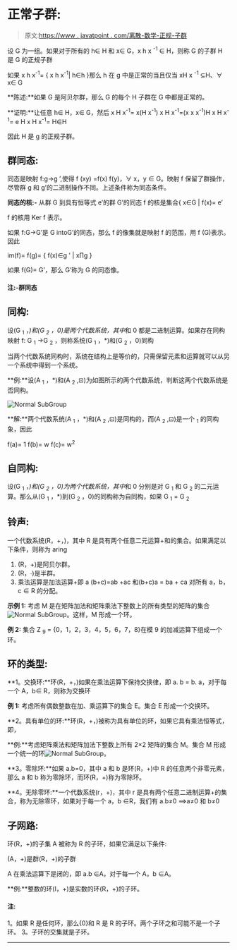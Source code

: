 # 正常子群:

> 原文:[https://www . javatpoint . com/离散-数学-正规-子群](https://www.javatpoint.com/discrete-mathematics-normal-subgroup)

设 G 为一组。如果对于所有的 h∈ H 和 x∈ G，x h x <sup>-1</sup> ∈ H，则称 G 的子群 H 是 G 的正规子群

如果 x h x<sup>-1</sup>= { x h x<sup>-1</sup>| h∈h }那么 h 在 g 中是正常的当且仅当 xH x <sup>-1</sup> ⊆H、∀ x∈ G

**陈述:**如果 G 是阿贝尔群，那么 G 的每个 H 子群在 G 中都是正常的。

**证明:**让任意 h∈ H，x∈ G，然后
x H x<sup>-1</sup>= x(H x<sup>-1</sup>)
x H x<sup>-1</sup>=(x x x<sup>-1</sup>)H
x H x<sup>-1</sup>= e H
x H x<sup>-1</sup>= H∈H

因此 H 是 g 的正规子群。

## 群同态:

同态是映射 f:g→g ’,使得 f (xy) =f(x) f(y)，∀ x，y ∈ G。映射 f 保留了群操作，尽管群 g 和 g’的二进制操作不同。上述条件称为同态条件。

**同态的核:-** 从群 G 到具有恒等式 e’的群 G’的同态 f 的核是集合{ x∈G | f(x)= e’

f 的核用 Ker f 表示。

如果 f:G→G’是 G intoG’的同态，那么 f 的像集就是映射 f 的范围，用 f (G)表示。因此

im(f)= f(g)= { f(x)∈g ' | x∏g }

如果 f(G)= G’，那么 G’称为 G 的同态像。

#### 注:-群同态

## 同构:

设(G <sub>1</sub> ，*)和(G <sub>2</sub> ，0)是两个代数系统，其中*和 0 都是二进制运算。如果存在同构映射 f: G <sub>1</sub> →G <sub>2</sub> ，则称系统(G <sub>1</sub> ，*)和(G <sub>2</sub> ，0)同构

当两个代数系统同构时，系统在结构上是等价的，只需保留元素和运算就可以从另一个系统中得到一个系统。

**例:**设(A <sub>1</sub> ，*)和(A <sub>2</sub> ,⊡)为如图所示的两个代数系统，判断这两个代数系统是否同构。

![Normal SubGroup](../Images/5cf60e4206afba0436b259d0dadd623a.png)

**解:**两个代数系统(A <sub>1</sub> ，*)和(A <sub>2</sub> ,⊡)是同构的，而(A <sub>2</sub> ,⊡)是一个 <sub>1</sub> 的同构象，因此

f(a)= 1
f(b)= w
f(c)= w<sup>2</sup>

## 自同构:

设(G <sub>1</sub> ，*)和(G <sub>2</sub> ，0)为两个代数系统，其中*和 0 分别是对 G <sub>1</sub> 和 G <sub>2</sub> 的二元运算。那么从(G <sub>1</sub> ，*)到(G <sub>2</sub> ，0)的同构称为自同构，如果 G <sub>1</sub> = G <sub>2</sub>

## 铃声:

一个代数系统(R，+，)，其中 R 是具有两个任意二元运算+和的集合。如果满足以下条件，则称为 aring

1.  (R，+)是阿贝尔群。
2.  (R，∙)是半群。
3.  乘法运算是加法运算+即
    a (b+c)=ab +ac 和(b+c)a = ba + ca 对所有 a，b，c ∈ R 的分配。

**示例 1:** 考虑 M 是在矩阵加法和矩阵乘法下整数上的所有类型的矩阵的集合![Normal SubGroup](../Images/ac3049c6e85bbce083d22dedc4ca741f.png)。这样，M 形成一个环。

**例 2:** 集合 Z <sub>9</sub> = {0，1，2，3，4，5，6，7，8}在模 9 的加减运算下组成一个环。

## 环的类型:

**1。交换环:**环(R，+，)如果在乘法运算下保持交换律，即 a. b = b. a，对于每一个 A，b∈ R，则称为交换环

**例 1:** 考虑所有偶数整数在加、乘运算下的集合 E。集合 E 形成一个交换环。

**2。具有单位的环:**环(R，+，)被称为具有单位的环，如果它具有乘法恒等式，即，

**例:**考虑矩阵乘法和矩阵加法下整数上所有 2×2 矩阵的集合 M。集合 M 形成一个统一的环![Normal SubGroup](../Images/b56e6d06f7240b372f0cbcbe8fd67572.png)。

**3。零除环:**如果 a.b=0，其中 a 和 b 是环(R，+)中 R 的任意两个非零元素，那么 a 和 b 称为零除环，而环(R，+)称为零除环。

**4。无除零环:**一个代数系统(r，+)，其中 r 是具有两个任意二进制运算+的集合，称为无除零环，如果对于每一个 a，b ∈R，我们有 a.b≠0 ⟹a≠0 和 b≠0

## 子网路:

环(R，+)的子集 A 被称为 R 的子环，如果它满足以下条件:

(A，+)是群(R，+)的子群

A 在乘法运算下是闭的，即 a.b ∈A，对于每一个 A，b ∈A。

**例:**整数的环(I，+)是实数的环(R，+)的子环。

#### 注:
1。如果 R 是任何环，那么{0}和 R 是 R 的子环。两个子环之和可能不是一个子环。
3。子环的交集就是子环。

* * *